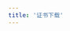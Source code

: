 ```yaml
---
title: '证书下载'
---
```


<script setup lang="ts">
  import TheDown from "@/views/certification/down/TheDown.vue"
</script>

<TheDown />

